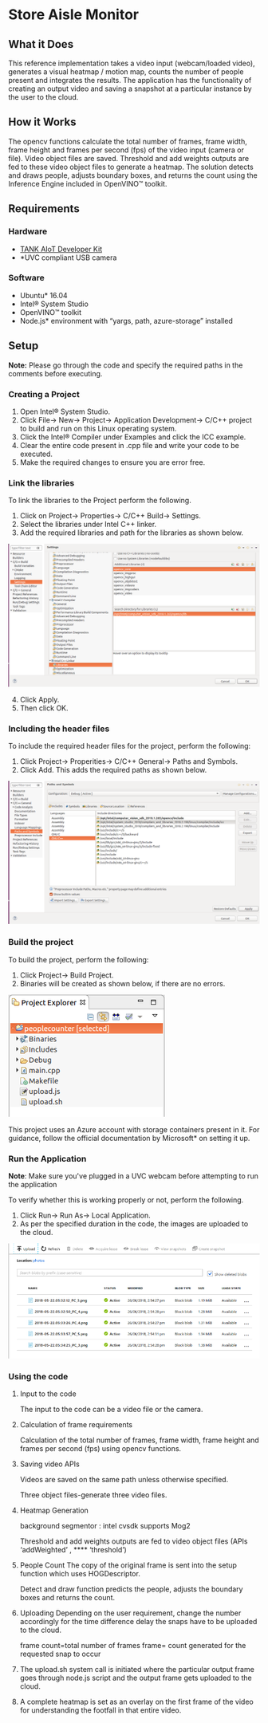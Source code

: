# Store Aisle Monitor

## What it Does

This reference implementation takes a video input (webcam/loaded video), generates a visual heatmap / motion map, counts the number of people present and integrates the results. The application has the functionality of creating an output video and saving a snapshot at a particular instance by the user to the cloud.

## How it Works
The opencv functions calculate the total number of frames, frame width, frame height and frames per second (fps) of the video input (camera or file). Video object files are saved. Threshold and add weights outputs are fed to these video object files to generate a heatmap. The solution detects and draws people, adjusts boundary boxes, and returns the count using the Inference Engine included in OpenVINO™ toolkit. 

## Requirements
### Hardware
* [TANK AIoT Developer Kit](https://software.intel.com/en-us/iot/hardware/iei-tank-dev-kit)
* *UVC compliant USB camera

### Software
* Ubuntu* 16.04
* Intel® System Studio
* OpenVINO™ toolkit
* Node.js* environment with “yargs, path, azure-storage” installed

## Setup

**Note:** Please go through the code and specify the required paths in the comments before executing.

### Creating a Project
1. Open Intel® System Studio.
2. Click File→ New→ Project→ Application Development→ C/C++ project to build and run on this Linux operating system.
3. Click the Intel® Compiler under Examples and click the ICC example.
4. Clear the entire code present in .cpp file and write your code to be executed.
5. Make the required changes to ensure you are error free.

### Link the libraries
To link the libraries to the Project perform the following.
1. Click on Project→ Properties→ C/C++ Build→ Settings.
2. Select the libraries under Intel C++ linker.
3. Add the required libraries and path for the libraries as shown below.

![Figure 1](./images/figure1.png)

4. Click Apply.
5. Then click OK.

### Including the header files
To include the required header files for the project, perform the following:
1. Click Project→ Properities→ C/C++ General→ Paths and Symbols.
2. Click Add. This adds the required paths as shown below.

![Figure 2](./images/figure2.png)

### Build the project
To build the project, perform the following:
1. Click Project→ Build Project.
2. Binaries will be created as shown below, if there are no errors.

![Figure 3](./images/figure3.png)

This project uses an Azure account with storage containers present in it.
For guidance, follow the official documentation by Microsoft* on setting it up.

### Run the Application
**Note**: Make sure you've plugged in a UVC webcam before attempting to
run the application

To verify whether this is working properly or not, perform the following. 

1. Click Run→ Run As→ Local Application.
2. As per the specified duration in the code, the images are uploaded to the cloud.

![Figure 4](./images/figure4.png)


### Using the code
1. Input to the code

   The input to the code can be a video file or the camera.

2. Calculation of frame requirements

   Calculation of the total number of frames, frame width, frame height and frames per second (fps) using opencv functions.

3. Saving video APIs

   Videos are saved on the same path unless otherwise specified.

   Three object files-generate three video files.

4. Heatmap Generation

   background segmentor : intel cvsdk supports Mog2
   
   Threshold and add weights outputs are fed to video object files (APIs ‘addWeighted’ , **** ‘threshold’)

5. People Count
   The copy of the original frame is sent into the setup function which uses HOGDescriptor.

   Detect and draw function predicts the people, adjusts the boundary boxes and returns the count.

6. Uploading
   Depending on the user requirement, change the number accordingly for the time difference delay the snaps have to be uploaded to the cloud.

   frame count=total number of frames
   frame= count generated for the requested snap to occur

7.  The upload.sh system call is initiated where the particular output frame goes through node.js script and the output frame gets uploaded to the cloud.

8. A complete heatmap is set as an overlay on the first frame of the video for understanding the footfall in that entire video.

